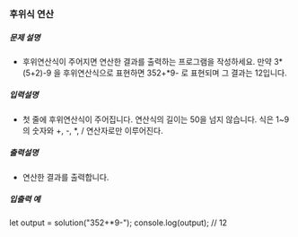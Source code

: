 ### 후위식 연산

##### 문제 설명

- 후위연산식이 주어지면 연산한 결과를 출력하는 프로그램을 작성하세요.
  만약 3*(5+2)-9 을 후위연산식으로 표현하면 352+*9- 로 표현되며 그 결과는 12입니다.

##### 입력설명

- 첫 줄에 후위연산식이 주어집니다. 연산식의 길이는 50을 넘지 않습니다. 식은 1~9의 숫자와 +, -, \*, / 연산자로만 이루어진다.

##### 출력설명

- 연산한 결과를 출력합니다.

##### 입출력 예

let output = solution("352+\*9-");
console.log(output); // 12
